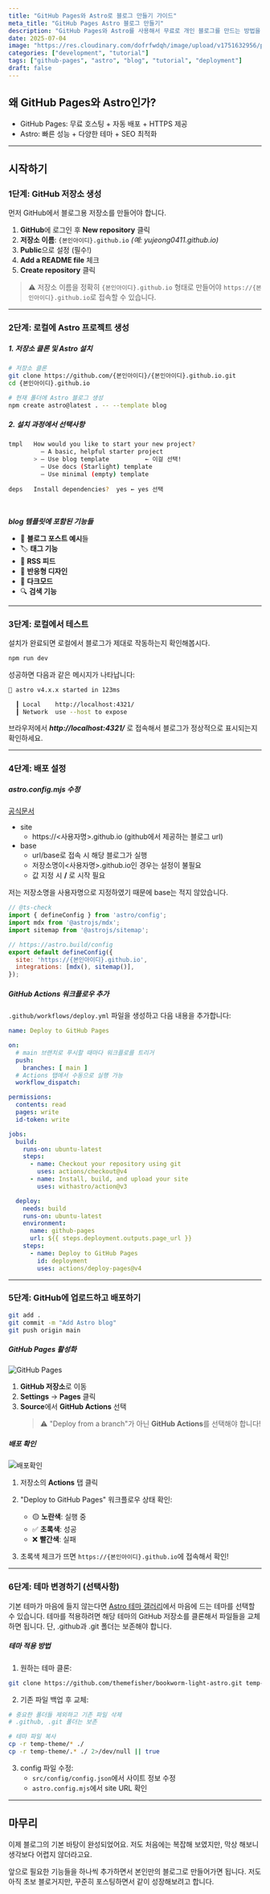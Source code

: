```yaml
---
title: "GitHub Pages와 Astro로 블로그 만들기 가이드"
meta_title: "GitHub Pages Astro 블로그 만들기"
description: "GitHub Pages와 Astro를 사용해서 무료로 개인 블로그를 만드는 방법을 단계별로 설명합니다. 저장소 생성부터 배포, 테마 적용까지 완벽 가이드."
date: 2025-07-04
image: "https://res.cloudinary.com/dofrfwdqh/image/upload/v1751632956/post-1-thumbnail.png"
categories: ["development", "tutorial"]
tags: ["github-pages", "astro", "blog", "tutorial", "deployment"]
draft: false
---
```



## 왜 GitHub Pages와 Astro인가?
- GitHub Pages: 무료 호스팅 + 자동 배포 + HTTPS 제공 
- Astro: 빠른 성능 + 다양한 테마 + SEO 최적화

---
## 시작하기
### 1단계: GitHub 저장소 생성

먼저 GitHub에서 블로그용 저장소를 만들어야 합니다.

1. **GitHub**에 로그인 후 **New repository** 클릭
2. **저장소 이름**: `{본인아이디}.github.io`  *(예: yujeong0411.github.io)*
3. **Public**으로 설정 (필수!)
4. **Add a README file** 체크
5. **Create repository** 클릭

> ⚠️ 저장소 이름을 정확히 `{본인아이디}.github.io` 형태로 만들어야 `https://{본인아이디}.github.io`로 접속할 수 있습니다.

---

### 2단계: 로컬에 Astro 프로젝트 생성

<h5>1. 저장소 클론 및 Astro 설치</h5>

```bash
# 저장소 클론
git clone https://github.com/{본인아이디}/{본인아이디}.github.io.git
cd {본인아이디}.github.io

# 현재 폴더에 Astro 블로그 생성
npm create astro@latest . -- --template blog
```

<h5>2. 설치 과정에서 선택사항</h5>

```bash
tmpl   How would you like to start your new project?
         — A basic, helpful starter project    
       > — Use blog template          ← 이걸 선택!
         — Use docs (Starlight) template    
         — Use minimal (empty) template  
         
deps   Install dependencies?  yes ← yes 선택
```
<br/>

***blog 템플릿에 포함된 기능들***
- 📝 **블로그 포스트 예시**들
- 🏷️ **태그 기능**
- 📡 **RSS 피드**
- 📱 **반응형 디자인**
- 🌙 **다크모드**
- 🔍 **검색 기능**

---

### 3단계: 로컬에서 테스트

설치가 완료되면 로컬에서 블로그가 제대로 작동하는지 확인해봅시다.

```bash
npm run dev
```

성공하면 다음과 같은 메시지가 나타납니다:

```bash
🚀 astro v4.x.x started in 123ms

  ┃ Local    http://localhost:4321/
  ┃ Network  use --host to expose
```

브라우저에서 ***http://localhost:4321/*** 로 접속해서 블로그가 정상적으로 표시되는지 확인하세요.

---

### 4단계: 배포 설정

<h5> astro.config.mjs 수정 </h5>

[공식문서](https://docs.astro.build/ko/guides/deploy/github/)

- site
    - https://<사용자명>.github.io (github에서 제공하는 블로그 url)
- base
    - url/base로 접속 시 해당 블로그가 실행
    - 저장소명이<사용자명>.github.io인 경우는 설정이 불필요
    - 값 지정 시 **/** 로 시작 필요

저는 저장소명을 사용자명으로 지정하였기 때문에 base는 적지 않았습니다. 

```javascript
// @ts-check
import { defineConfig } from 'astro/config';
import mdx from '@astrojs/mdx';
import sitemap from '@astrojs/sitemap';

// https://astro.build/config
export default defineConfig({
  site: 'https://{본인아이디}.github.io',
  integrations: [mdx(), sitemap()],
});
```

<h5> GitHub Actions 워크플로우 추가 </h5>

`.github/workflows/deploy.yml` 파일을 생성하고 다음 내용을 추가합니다:

```yaml
name: Deploy to GitHub Pages

on:
  # main 브랜치로 푸시할 때마다 워크플로를 트리거
  push:
    branches: [ main ]
  # Actions 탭에서 수동으로 실행 가능
  workflow_dispatch:

permissions:
  contents: read
  pages: write
  id-token: write

jobs:
  build:
    runs-on: ubuntu-latest
    steps:
      - name: Checkout your repository using git
        uses: actions/checkout@v4
      - name: Install, build, and upload your site
        uses: withastro/action@v3

  deploy:
    needs: build
    runs-on: ubuntu-latest
    environment:
      name: github-pages
      url: ${{ steps.deployment.outputs.page_url }}
    steps:
      - name: Deploy to GitHub Pages
        id: deployment
        uses: actions/deploy-pages@v4
```

---

### 5단계: GitHub에 업로드하고 배포하기

```bash
git add .
git commit -m "Add Astro blog"
git push origin main
```

<h5> GitHub Pages 활성화 </h5>

![GitHub Pages](https://res.cloudinary.com/dofrfwdqh/image/upload/v1751632508/post-1-02.png)
1. **GitHub 저장소**로 이동
2. **Settings** → **Pages** 클릭
3. **Source**에서 **GitHub Actions** 선택
   > ⚠️ "Deploy from a branch"가 아닌 **GitHub Actions**를 선택해야 합니다!


<h5> 배포 확인 </h5>

![배포확인](https://res.cloudinary.com/dofrfwdqh/image/upload/v1751632508/post-1/01.png)
1. 저장소의 **Actions** 탭 클릭
2. "Deploy to GitHub Pages" 워크플로우 상태 확인:
   - 🟡 **노란색**: 실행 중
   - ✅ **초록색**: 성공
   - ❌ **빨간색**: 실패

3. 초록색 체크가 뜨면 `https://{본인아이디}.github.io`에 접속해서 확인!

---

### 6단계: 테마 변경하기 (선택사항)

기본 테마가 마음에 들지 않는다면 [Astro 테마 갤러리](https://astro.build/themes/)에서 마음에 드는 테마를 선택할 수 있습니다.
테마를 적용하려면 해당 테마의 GitHub 저장소를 클론해서 파일들을 교체하면 됩니다. 단, .github과 .git 폴더는 보존해야 합니다.

<h5> 테마 적용 방법 </h5>

1. 원하는 테마 클론:
```bash
git clone https://github.com/themefisher/bookworm-light-astro.git temp-theme
```

2. 기존 파일 백업 후 교체:
```bash
# 중요한 폴더들 제외하고 기존 파일 삭제
# .github, .git 폴더는 보존

# 테마 파일 복사
cp -r temp-theme/* ./
cp -r temp-theme/.* ./ 2>/dev/null || true
```

3. config 파일 수정:
   - `src/config/config.json`에서 사이트 정보 수정
   - `astro.config.mjs`에서 site URL 확인

---

## 마무리
이제 블로그의 기본 바탕이 완성되었어요. 저도 처음에는 복잡해 보였지만, 막상 해보니 생각보다 어렵지 않더라고요.

앞으로 필요한 기능들을 하나씩 추가하면서 본인만의 블로그로 만들어가면 됩니다. 저도 아직 초보 블로거지만, 꾸준히 포스팅하면서 같이 성장해보려고 합니다.
